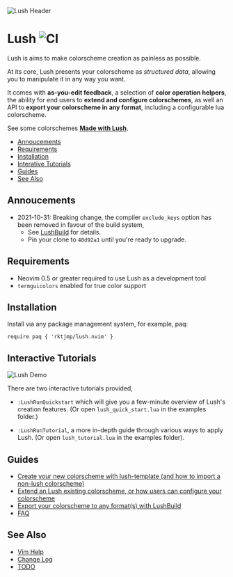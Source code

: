 ![Lush Header](../assets/images/header.gif)

Lush ![CI](https://github.com/rktjmp/lush.nvim/workflows/CI/badge.svg)
====

Lush is aims to make colorscheme creation as painless as possible.

At its core, Lush presents your colorscheme as *structured data*, allowing you
to manipulate it in any way you want.

It comes with **as-you-edit feedback**, a selection of **color operation
helpers**, the ability for end users to **extend and configure colorschemes**,
as well an API to **export your colorscheme in any format**, including a
configurable lua colorscheme.

See some colorschemes [**Made with Lush**](made_with_lush/README.md#made-with-lush).

- [Annoucements](#annoucements)
- [Requirements](#requirements)
- [Installation](#installation)
- [Interative Tutorials](#interactive-tutorials)
- [Guides](#guides)
- [See Also](#see-also)

Annoucements
------------

- 2021-10-31: Breaking change, the compiler `exclude_keys` option has been
  removed in favour of the build system,
  - See [LushBuild](BUILD.md) for details.
  - Pin your clone to `40d92a1` until you're ready to upgrade.

Requirements
------------

- Neovim 0.5 or greater required to use Lush as a development tool
- `termguicolors` enabled for true color support

Installation
------------

Install via any package management system, for example, paq:

```vim
require paq { 'rktjmp/lush.nvim' }
```

Interactive Tutorials
---------------------

![Lush Demo](../assets/images/demo.gif)

There are two interactive tutorials provided,

- `:LushRunQuickstart` which will give you a few-minute overview of Lush's
  creation features. (Or open `lush_quick_start.lua` in the examples folder.)

- `:LushRunTutorial`, a more in-depth guide through various ways to apply Lush.
  (Or open `lush_tutorial.lua` in the examples folder).

Guides
------

- [Create your new colorscheme with lush-template (and how to import a non-lush colorscheme)](CREATE.md)
- [Extend an Lush existing colorscheme, or how users can configure your
  colorscheme](EXTEND.md)
- [Export your colorscheme to any format(s) with LushBuild](BUILD.md)
- [FAQ](FAQ.md)

See Also
--------

- [Vim Help](doc/lush.txt)
- [Change Log](CHANGELOG.md)
- [TODO](TODO.md)
